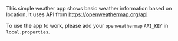 This simple weather app shows basic weather information based on location. 
It uses API from https://openweathermap.org/api

To use the app to work, please add your `openweathermap` `API_KEY` in `local.properties`.
